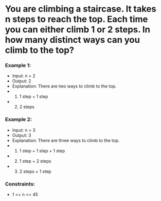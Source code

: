 # You are climbing a staircase. It takes n steps to reach the top. Each time you can either climb 1 or 2 steps. In how many distinct ways can you climb to the top?

### Example 1:
- Input: n = 2
- Output: 2
- Explanation: There are two ways to climb to the top.
- 1. 1 step + 1 step
- 2. 2 steps

### Example 2:
- Input: n = 3
- Output: 3
- Explanation: There are three ways to climb to the top.
- 1. 1 step + 1 step + 1 step
- 2. 1 step + 2 steps
- 3. 2 steps + 1 step

### Constraints:
- 1 <= n <= 45